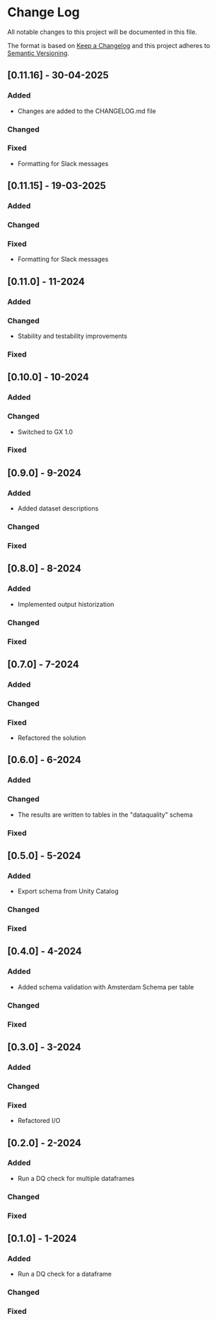 # Change Log
All notable changes to this project will be documented in this file.
 
The format is based on [Keep a Changelog](http://keepachangelog.com/)
and this project adheres to [Semantic Versioning](http://semver.org/).


## [0.11.16] - 30-04-2025
 
### Added
- Changes are added to the CHANGELOG.md file
### Changed
 
### Fixed
- Formatting for Slack messages

## [0.11.15] - 19-03-2025
 
### Added

### Changed
 
### Fixed
- Formatting for Slack messages

## [0.11.0] - 11-2024
 
### Added

### Changed
- Stability and testability improvements
### Fixed

## [0.10.0] - 10-2024
 
### Added

### Changed
- Switched to GX 1.0
### Fixed

## [0.9.0] - 9-2024
 
### Added
- Added dataset descriptions
### Changed

### Fixed

## [0.8.0] - 8-2024
 
### Added
- Implemented output historization
### Changed

### Fixed

## [0.7.0] - 7-2024
 
### Added

### Changed

### Fixed
- Refactored the solution

## [0.6.0] - 6-2024
 
### Added

### Changed
- The results are written to tables in the "dataquality" schema
### Fixed

## [0.5.0] - 5-2024
 
### Added
- Export schema from Unity Catalog
### Changed

### Fixed

## [0.4.0] - 4-2024
 
### Added
- Added schema validation with Amsterdam Schema per table
### Changed

### Fixed

## [0.3.0] - 3-2024
 
### Added

### Changed

### Fixed
- Refactored I/O

## [0.2.0] - 2-2024
 
### Added
- Run a DQ check for multiple dataframes
### Changed

### Fixed

## [0.1.0] - 1-2024
 
### Added
- Run a DQ check for a dataframe
### Changed

### Fixed
